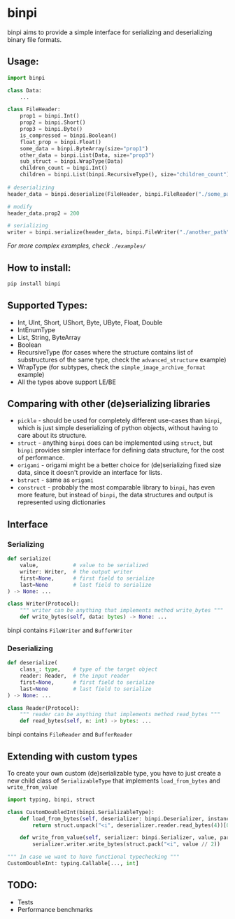 # binpi

binpi aims to provide a simple interface for serializing and deserializing binary file formats.

## Usage:

```python
import binpi

class Data:
    ...

class FileHeader:
    prop1 = binpi.Int()
    prop2 = binpi.Short()
    prop3 = binpi.Byte()
    is_compressed = binpi.Boolean()
    float_prop = binpi.Float()
    some_data = binpi.ByteArray(size="prop1")
    other_data = binpi.List(Data, size="prop3")
    sub_struct = binpi.WrapType(Data)
    children_count = binpi.Int()
    children = binpi.List(binpi.RecursiveType(), size="children_count")
    
# deserializing    
header_data = binpi.deserialize(FileHeader, binpi.FileReader("./some_path"), endianness=binpi.LITTLE_ENDIAN)

# modify
header_data.prop2 = 200

# serializing 
writer = binpi.serialize(header_data, binpi.FileWriter("./another_path"), endianness=binpi.LITTLE_ENDIAN)
```

_For more complex examples, check `./examples/`_

## How to install:

```bash 
pip install binpi
```

## Supported Types:

- Int, UInt, Short, UShort, Byte, UByte, Float, Double
- IntEnumType
- List, String, ByteArray
- Boolean
- RecursiveType (for cases where the structure contains list of substructures of the same type, check the `advanced_structure` example)
- WrapType (for subtypes, check the `simple_image_archive_format` example)
- All the types above support LE/BE

## Comparing with other (de)serializing libraries
- `pickle` - should be used for completely different use-cases than `binpi`, which is just simple deserializing of python objects, without having to care about its structure. 
- `struct` - anything `binpi` does can be implemented using `struct`, but `binpi` provides simpler interface for defining data structure, for the cost of performance.
- `origami` - origami might be a better choice for (de)serializing fixed size data, since it doesn't provide an interface for lists.
- `bstruct` - same as `origami`
- `construct` - probably the most comparable library to `binpi`, has even more feature, but instead of `binpi`, the data structures and output is represented using dictionaries

## Interface

### Serializing
```python
def serialize(
    value,           # value to be serialized
    writer: Writer,  # the output writer
    first=None,      # first field to serialize
    last=None        # last field to serialize
) -> None: ...

class Writer(Protocol):
    """ writer can be anything that implements method write_bytes """
    def write_bytes(self, data: bytes) -> None: ...
```

binpi contains `FileWriter` and `BufferWriter`

### Deserializing
```python
def deserialize(
    class_: type,    # type of the target object 
    reader: Reader,  # the input reader
    first=None,      # first field to serialize
    last=None        # last field to serialize
) -> None: ...

class Reader(Protocol):
    """ reader can be anything that implements method read_bytes """
    def read_bytes(self, n: int) -> bytes: ...
```

binpi contains `FileReader` and `BufferReader`

## Extending with custom types

To create your own custom (de)serializable type, you have to just create a new child class of `SerializableType` that implements `load_from_bytes` and `write_from_value`

```python
import typing, binpi, struct

class CustomDoubledInt(binpi.SerializableType):
    def load_from_bytes(self, deserializer: binpi.Deserializer, instance, *args, **kwargs):
        return struct.unpack("<i", deserializer.reader.read_bytes(4))[0] * 2

    def write_from_value(self, serializer: binpi.Serializer, value, parent_instance, *args, **kwargs):
        serializer.writer.write_bytes(struct.pack("<i", value // 2))

""" In case we want to have functional typechecking """
CustomDoubleInt: typing.Callable[..., int]
```

## TODO:

- Tests
- Performance benchmarks
